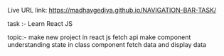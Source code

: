 
 Live URL link: 
 https://madhavgediya.github.io/NAVIGATION-BAR-TASK/    


task :- Learn React JS  

topic:-
        make new project in react js 
        fetch api 
        make component
        understanding state in class component
        fetch data and display data
        










